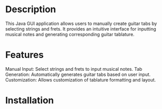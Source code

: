 

# Description
This Java GUI application allows users to manually create guitar tabs by selecting strings and frets. It provides an intuitive interface for inputting musical notes and generating corresponding guitar tablature.

# Features
Manual Input: 
Select strings and frets to input musical notes.
Tab Generation: 
Automatically generates guitar tabs based on user input.
Customization: 
Allows customization of tablature formatting and layout.

# Installation

